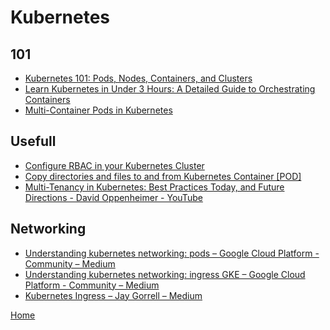 # Kubernetes

## 101

- [Kubernetes 101: Pods, Nodes, Containers, and Clusters][1]
- [Learn Kubernetes in Under 3 Hours: A Detailed Guide to Orchestrating Containers][2]
- [Multi-Container Pods in Kubernetes][5]

## Usefull

- [Configure RBAC in your Kubernetes Cluster][6]
- [Copy directories and files to and from Kubernetes Container [POD]][8]
- [Multi-Tenancy in Kubernetes: Best Practices Today, and Future Directions - David Oppenheimer - YouTube][9]

## Networking

- [Understanding kubernetes networking: pods – Google Cloud Platform - Community – Medium][3]
- [Understanding kubernetes networking: ingress GKE – Google Cloud Platform - Community – Medium][4]
- [Kubernetes Ingress – Jay Gorrell – Medium][7]

[Home](../../README.md)

[1]:https://medium.com/google-cloud/kubernetes-101-pods-nodes-containers-and-clusters-c1509e409e16
[2]:https://medium.freecodecamp.org/learn-kubernetes-in-under-3-hours-a-detailed-guide-to-orchestrating-containers-114ff420e882
[3]:https://medium.com/google-cloud/understanding-kubernetes-networking-pods-7117dd28727
[4]:https://medium.com/google-cloud/understanding-kubernetes-networking-ingress-1bc341c84078
[5]:https://linchpiner.github.io/k8s-multi-container-pods.html  
[6]:https://docs.bitnami.com/kubernetes/how-to/configure-rbac-in-your-kubernetes-cluster/
[7]:https://medium.com/@cashisclay/kubernetes-ingress-82aa960f658e    
[8]:https://medium.com/@nnilesh7756/copy-directories-and-files-to-and-from-kubernetes-container-pod-19612fa74660
[9]:https://www.youtube.com/watch?v=xygE8DbwJ7c